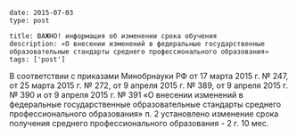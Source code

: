 ```
date: 2015-07-03
type: post

title: ВАЖНО! информация об изменении срока обучения
description: «О внесении изменений в федеральные государственные образовательные стандарты среднего профессионального образования»
tags: ['post']
```

В соответствии с приказами Минобрнауки РФ от 17 марта 2015 г. № 247, от 25 марта 2015 г. № 272, от 9 апреля 2015 г. № 389, от 9 апреля 2015 г. № 390 и от 9 апреля 2015 г. № 391 «О внесении изменений в федеральные государственные образовательные стандарты среднего профессионального образования» п. 2 установлено изменение срока получения среднего профессионального образования - 2 г. 10 мес.
